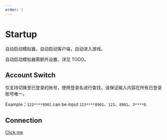 ```yaml
---
order: 1
---
```


# Startup

自动启动模拟器，自动启动客户端，自动进入游戏。

自动启动模拟器需额外设置，详见 TODO。

## Account Switch

仅支持切换至已登录的账号，使用登录名进行查找，请保证输入内容在所有已登录账号唯一。

Example：`123****8901` can be input `123****8901`、`123`、`8901`、`3****8`.

## Connection

[Click me](../connection.md)
